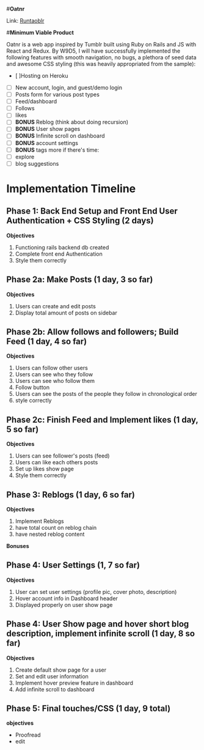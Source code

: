 #**Oatnr**

Link: [Runtaoblr](runtaoblr.herokuapp.com)

<!-- NOTE DO NOT BE OVERWHELMED, THEY ARE NOT EXPECTING THE FIRST PROPOSAL TO BE
PERFECT, SO JUST START WITH WHAT YOU HAVE AND EDIT -->

#**Minimum Viable Product**

Oatnr is a web app inspired by Tumblr built using Ruby on Rails and JS with React and Redux. By W9D5, I will have successfully implemented the following features with smooth navigation, no bugs, a plethora of seed data and awesome CSS styling (this was heavily appropriated from the sample):

- [ ]Hosting on Heroku
- [ ] New account, login, and guest/demo login
- [ ] Posts form for various post types
- [ ] Feed/dashboard
- [ ] Follows
- [ ] likes
- [ ] **BONUS** Reblog (think about doing recursion)
- [ ] **BONUS** User show pages
- [ ] **BONUS** Infinite scroll on dashboard
- [ ] **BONUS** account settings
- [ ] **BONUS** tags
more if there's time:
- [ ] explore
- [ ] blog suggestions

# Implementation Timeline

## Phase 1: Back End Setup and Front End User Authentication + CSS Styling (2 days)

**Objectives**
1. Functioning rails backend db created
2. Complete front end Authentication
3. Style them correctly

## Phase 2a: Make Posts (1 day, 3 so far)
**Objectives**
1. Users can create and edit posts
2. Display total amount of posts on sidebar

## Phase 2b: Allow follows and followers; Build Feed (1 day, 4 so far)
**Objectives**
1. Users can follow other users
2. Users can see who they follow
3. Users can see who follow them
4. Follow button
5. Users can see the posts of the people they follow in chronological order
6. style correctly

## Phase 2c: Finish Feed and Implement likes (1 day, 5 so far)
**Objectives**
1. Users can see follower's posts (feed)
2. Users can like each others posts
3. Set up likes show page
4. Style them correctly

## Phase 3: Reblogs (1 day, 6 so far)
**Objectives**
1. Implement Reblogs
2. have total count on reblog chain
3. have nested reblog content

**Bonuses**

## Phase 4: User Settings  (1, 7 so far)
**Objectives**
1. User can set user settings (profile pic, cover photo, description)
2. Hover account info in Dashboard header
6. Displayed properly on user show page


## Phase 4: User Show page and hover short blog description, implement infinite scroll (1 day, 8 so far)
**Objectives**
1. Create default show page for a user
2. Set and edit user information
3. Implement hover preview feature in dashboard
4. Add infinite scroll to dashboard

## Phase 5: Final touches/CSS (1 day, 9 total)
**objectives**
- Proofread
- edit
